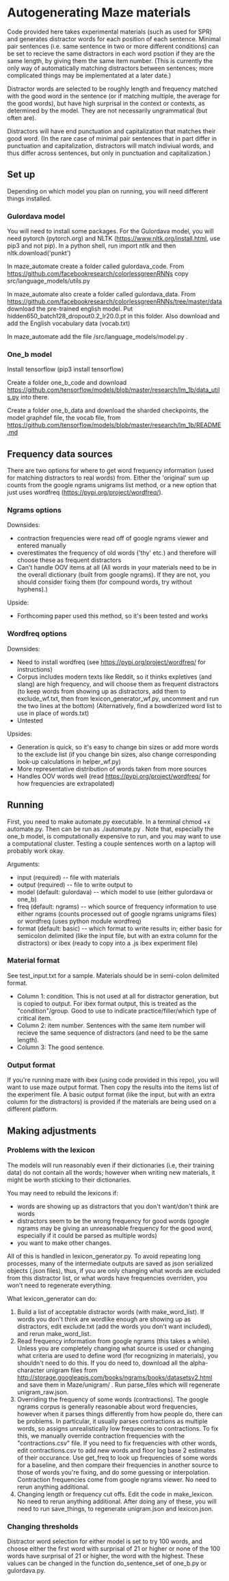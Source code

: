 # Autogenerating Maze materials

Code provided here takes experimental materials (such as used for SPR) and generates distractor words for each position of each sentence. Minimal pair sentences (i.e. same sentence in two or more different conditions) can be set to recieve the same distractors in each word psotion if they are the same length, by giving them the same item number. (This is currently the only way of automatically matching distractors between sentences; more complicated things may be implementated at a later date.)

Distractor words are selected to be roughly length and frequency matched with the good word in the sentence (or if matching multiple, the average for the good words), but have high surprisal in the context or contexts, as determined by the model. They are not necessarily ungrammatical (but often are). 

Distractors will have end punctuation and capitalization that matches their good word. (In the rare case of minimal pair sentences that in part differ in punctuation and capitalization, distractors will match indiviual words, and thus differ across sentences, but only in punctuation and capitalization.)

## Set up
Depending on which model you plan on running, you will need different things installed. 

### Gulordava model
You will need to install some packages. For the Gulordava model, you will need pytorch (pytorch.org) and NLTK (https://www.nltk.org/install.html, use pip3 and not pip). In a python shell, run import ntlk and then nltk.download('punkt')

In maze_automate create a folder called gulordava_code. From https://github.com/facebookresearch/colorlessgreenRNNs copy src/language_models/utils.py 

In maze_automate also create a folder called gulordava_data. From https://github.com/facebookresearch/colorlessgreenRNNs/tree/master/data download the pre-trained english model. Put hidden650_batch128_dropout0.2_lr20.0.pt in this folder. Also download and add the English vocabulary data (vocab.txt)

In maze_automate add the file /src/language_models/model.py . 

### One_b model
Install tensorflow (pip3 install tensorflow)

Create a folder one_b_code and download https://github.com/tensorflow/models/blob/master/research/lm_1b/data_utils.py into there. 

Create a folder one_b_data and download the sharded checkpoints, the model graphdef file, the vocab file,  from https://github.com/tensorflow/models/blob/master/research/lm_1b/README.md

## Frequency data sources

There are two options for where to get word frequency information (used for matching distractors to real words) from. Either the 'original' sum up counts from the google ngrams unigrams list method, or a new option that just uses wordfreq (https://pypi.org/project/wordfreq/).

### Ngrams options
Downsides:
 - contraction frequencies were read off of google ngrams viewer and entered manually
 - overestimates the frequency of old words ('thy' etc.) and therefore will choose these as frequent distractors
 - Can't handle OOV items at all (All words in your materials need to be in the overall dictionary (built from google ngrams). If they are not, you should consider fixing them (for compound words, try without hyphens).)
 
Upside:
 - Forthcoming paper used this method, so it's been tested and works
 
### Wordfreq options
Downsides:
 - Need to install wordfreq (see https://pypi.org/project/wordfreq/ for instructions)
 - Corpus includes modern texts like Reddit, so it thinks expletives (and slang) are high frequency, and will choose them as frequent distractors (to keep words from showing up as distractors, add them to exclude_wf.txt, then from lexicon_generator_wf.py, uncomment and run the two lines at the bottom) (Alternatively, find a bowdlerized word list to use in place of words.txt)
 - Untested
 
Upsides:
 - Generation is quick, so it's easy to change bin sizes or add more words to the exclude list (if you change bin sizes, also change corresponding look-up calculations in helper_wf.py)
 - More representative distribution of words taken from more sources
 - Handles OOV words well (read https://pypi.org/project/wordfreq/ for how frequencies are extrapolated)

## Running
First, you need to make automate.py executable. In a terminal chmod +x automate.py.
Then can be run as ./automate.py . Note that, especially the one_b model, is computationally expensive to run, and you may want to use a computational cluster. Testing a couple sentences worth on a laptop will probably work okay. 

Arguments:
 - input (required) -- file with materials
 - output (required) -- file to write output to
 - model (default: gulordava) -- which model to use (either gulordava or one_b)
 - freq (default: ngrams) -- which source of frequency information to use either ngrams (counts processed out of google ngrams unigrams files) or wordfreq (uses python module wordfreq)
 - format (default: basic) -- which format to write results in; either basic for semicolon delimited (like the input file, but with an extra column for the distractors) or ibex (ready to copy into a .js ibex experiment file)

### Material format
See test_input.txt for a sample. Materials should be in semi-colon delimited format. 
 - Column 1: condition. This is not used at all for distractor generation, but is copied to output. For ibex format output, this is treated as the "condition"/group. Good to use to indicate practice/filler/which type of critical item.
 - Column 2: item number. Sentences with the same item number will recieve the same sequence of distractors (and need to be the same length). 
 - Column 3: The good sentence. 

### Output format
If you're running maze with ibex (using code provided in this repo), you will want to use maze output format. Then copy the results into the items list of the experiment file. A basic output format (like the input, but with an extra column for the distractors) is provided if the materials are being used on a different platform. 

## Making adjustments

### Problems with the lexicon
 The models will run reasonably even if their dictionaries (i.e, their training data) do not contain all the words; however when writing new materials, it might be worth sticking to their dictionaries.

You may need to rebuild the lexicons if:
 - words are showing up as distractors that you don't want/don't think are words
 - distractors seem to be the wrong frequency for good words (google ngrams may be giving an unreasonable frequency for the good word, especially if it could be parsed as multiple words)
 - you want to make other changes. 

All of this is handled in lexicon_generator.py. To avoid repeating long processes, many of the intermediate outputs are saved as json serialized objects (.json files), thus, if you are only changing what words are excluded from this distractor list, or what words have frequencies overriden, you won't need to regenerate everything. 

What lexicon_generator can do:
1) Build a list of acceptable distractor words (with make_word_list). If words you don't think are wordlike enough are showing up as distractors, edit exclude.txt (add the words you don't want included), and rerun make_word_list.
2) Read frequency information from google ngrams (this takes a while). Unless you are completely changing what source is used or changing what criteria are used to define word (for recognizing in materials), you shouldn't need to do this. If you do need to, download all the alpha-character unigram files from http://storage.googleapis.com/books/ngrams/books/datasetsv2.html and save them in Maze/unigram/ . Run parse_files which will regenerate unigram_raw.json.
3) Overriding the frequency of some words (contractions). The google ngrams corpus is generally reasonable about word frequencies, however when it parses things differently from how people do, there can be problems. In particular, it usually parses contractions as multiple words, so assigns unrealistically low frequencies to contractions. To fix this, we manually override contraction frequencies with the "contractions.csv" file. If you need to fix frequencies with other words, edit contractions.csv to add new words and floor log base 2 estimates of their occurance. Use get_freq to look up frequencies of some words for a baseline, and then compare their frequencies in another source to those of words you're fixing, and do some guessing or interpolation. Contraction frequencies come from google ngrams viewer. No need to rerun anything additional. 
4) Changing length or frequency cut offs. Edit the code in make_lexicon. No need to rerun anything additional.
After doing any of these, you will need to run save_things, to regenerate unigram.json and lexicon.json. 

### Changing thresholds
Distractor word selection for either model is set to try 100 words, and choose either the first word with surprisal of 21 or higher or none of the 100 words have surprisal of 21 or higher, the word with the highest. These values can be changed in the function  do_sentence_set of one_b.py or gulordava.py. 
